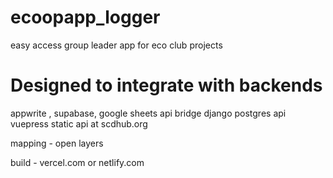 # ecoopapp_logger
easy access group leader app for eco club projects


# Designed to integrate with backends


appwrite , 
supabase, 
google sheets api bridge
django postgres api
vuepress static api at scdhub.org


mapping - open layers



build - vercel.com or netlify.com





